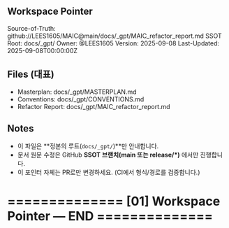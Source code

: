 ## Workspace Pointer

Source-of-Truth: github://LEES1605/MAIC@main/docs/_gpt/MAIC_refactor_report.md
SSOT Root: docs/_gpt/
Owner: @LEES1605
Version: 2025-09-08
Last-Updated: 2025-09-08T00:00:00Z

## Files (대표)
- Masterplan: docs/_gpt/MASTERPLAN.md
- Conventions: docs/_gpt/CONVENTIONS.md
- Refactor Report: docs/_gpt/MAIC_refactor_report.md

## Notes
- 이 파일은 **정본의 루트(`docs/_gpt/`)**만 안내합니다.
- 문서 원문 수정은 GitHub **SSOT 브랜치(main 또는 release/*)** 에서만 진행합니다.
- 이 포인터 자체는 PR로만 변경하세요. (CI에서 형식/경로를 검증합니다.)
# ============== [01] Workspace Pointer — END ==============
